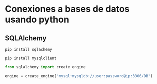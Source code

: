 # Conexiones a bases de datos usando python

## SQLAlchemy

`pip install sqlachemy`

`pip install mysqlclient`

```python
from sqlalchemy import create_engine

engine = create_engine("mysql+mysqldb://user:password@ip:3306/DB")

```
